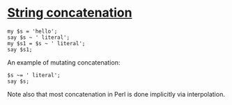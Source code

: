 [1]: http://rosettacode.org/wiki/String_concatenation

# [String concatenation][1]

```perl6
my $s = 'hello';
say $s ~ ' literal';
my $s1 = $s ~ ' literal';
say $s1;
```


An example of mutating concatenation:

```perl6
$s ~= ' literal';
say $s;
```


Note also that most concatenation in Perl is done implicitly via interpolation.